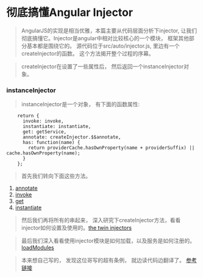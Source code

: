 彻底搞懂Angular Injector
======================

> AngularJS的实现是相当优雅，本篇主要从代码层面分析下injector, 让我们彻底搞懂它。Injector是angular中相对比较核心的一个模块， 框架其他部分基本都是围绕它的。 源代码位于src/auto/injector.js, 里边有一个createInjector的函数。 这个方法揭开整个过程的序幕。

> createInjector在设置了一些属性后， 然后返回一个instanceInjector对象。

### instanceInjector
> instanceInjector是一个对象， 有下面的函数属性:
```
    return {
      invoke: invoke,
      instantiate: instantiate,
      get: getService,
      annotate: createInjector.$$annotate,
      has: function(name) {
        return providerCache.hasOwnProperty(name + providerSuffix) || cache.hasOwnProperty(name);
      }   
    };
```

> 首先我们转向下面这些方法。

1. [annotate](https://github.com/walkerqiao/walkman/blob/master/angular-annotate.md)
2. [invoke](https://github.com/walkerqiao/walkman/blob/master/angular-invoke.md)
3. [get](https://github.com/walkerqiao/walkman/blob/master/angular-injector-get.md)
4. [instantiate](https://github.com/walkerqiao/walkman/blob/master/angular-injector-instantiate.md)

> 然后我们再将所有的串起来， 深入研究下createInjector方法，看看injector如何设置及使用的。[the twin injectors](http://taoofcode.net/studying-the-angular-injector/)

> 最后我们深入看看使用injector模块是如何加载，以及服务是如何注册的。[loadModules](http://taoofcode.net/studying-the-angular-injector/)

> 本来想自己写的， 发现这位哥写的超有条例， 就边读代码边翻译了。 [参考链接](http://taoofcode.net/studying-the-angular-injector/)
